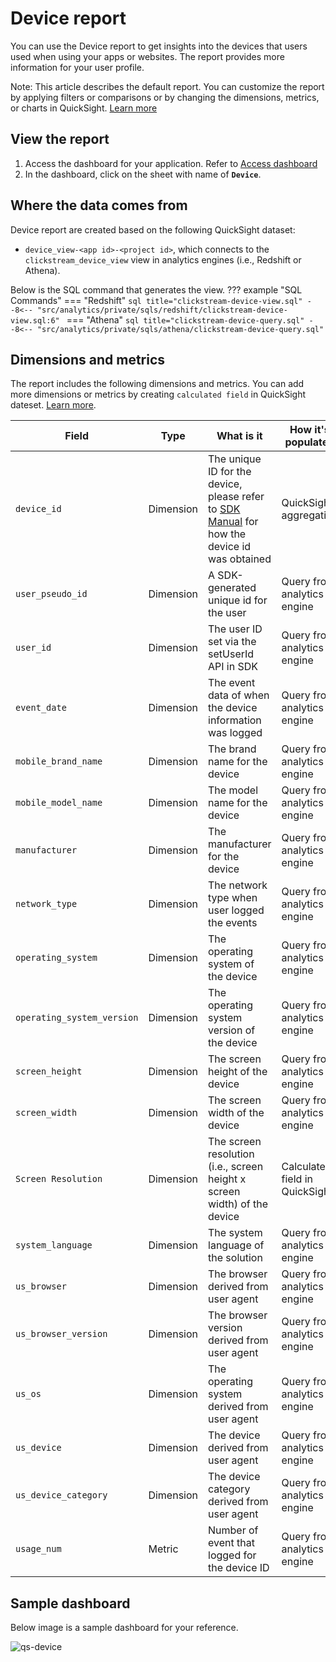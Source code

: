 # Device report

You can use the Device report to get insights into the devices that users used when using your apps or websites. The report provides more information for your user profile.

Note: This article describes the default report. You can customize the report by applying filters or comparisons or by changing the dimensions, metrics, or charts in QuickSight. [Learn more](https://docs.aws.amazon.com/quicksight/latest/user/working-with-visuals.html)


## View the report

1. Access the dashboard for your application. Refer to [Access dashboard](index.md)
2. In the dashboard, click on the sheet with name of **`Device`**.

## Where the data comes from

Device report are created based on the following QuickSight dataset:

- `device_view-<app id>-<project id>`, which connects to the `clickstream_device_view` view in analytics engines (i.e., Redshift or Athena). 

Below is the SQL command that generates the view.
??? example "SQL Commands"
    === "Redshift"
        ```sql title="clickstream-device-view.sql"
        --8<-- "src/analytics/private/sqls/redshift/clickstream-device-view.sql:6"
        ```
    === "Athena"
        ```sql title="clickstream-device-query.sql"
        --8<-- "src/analytics/private/sqls/athena/clickstream-device-query.sql"
        ```

## Dimensions and metrics

The report includes the following dimensions and metrics. You can add more dimensions or metrics by creating `calculated field` in QuickSight dateset. [Learn more](https://docs.aws.amazon.com/quicksight/latest/user/adding-a-calculated-field-analysis.html). 

|Field | Type| What is it | How it's populated|
|----------|---|---------|--------------------|
|`device_id`| Dimension | The unique ID for the device, please refer to [SDK Manual](../sdk-manual/index.md) for how the device id was obtained| QuickSight aggregation|
|`user_pseudo_id`| Dimension | A SDK-generated unique id for the user | Query from analytics engine|
|`user_id`| Dimension | The user ID set via the setUserId API in SDK  | Query from analytics engine|
|`event_date`| Dimension | The event data of when the device information was logged | Query from analytics engine|
|`mobile_brand_name`| Dimension | The brand name for the device  | Query from analytics engine|
|`mobile_model_name`| Dimension | The model name for the device | Query from analytics engine|
|`manufacturer`| Dimension | The manufacturer for the device | Query from analytics engine|
|`network_type`| Dimension | The network type when user logged the events  | Query from analytics engine|
|`operating_system`| Dimension | The operating system of the device  | Query from analytics engine|
|`operating_system_version`| Dimension | The operating system version of the device  | Query from analytics engine|
|`screen_height`| Dimension | The screen height of the device  | Query from analytics engine|
|`screen_width`| Dimension | The screen width of the device  | Query from analytics engine|
|`Screen Resolution`| Dimension | The screen resolution (i.e., screen height x screen width) of the device  | Calculated field in QuickSight|
|`system_language`| Dimension | The system language of the solution  | Query from analytics engine|
|`us_browser`| Dimension | The browser derived from user agent  | Query from analytics engine|
|`us_browser_version`| Dimension | The browser version derived from user agent  | Query from analytics engine|
|`us_os`| Dimension | The operating system derived from user agent  | Query from analytics engine|
|`us_device`| Dimension | The device derived from user agent  | Query from analytics engine|
|`us_device_category`| Dimension | The device category derived from user agent  | Query from analytics engine|
|`usage_num`| Metric | Number of event that logged for the device ID  | Query from analytics engine|

## Sample dashboard
Below image is a sample dashboard for your reference.

![qs-device](../images/dashboard/device.jpg)